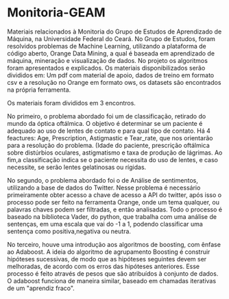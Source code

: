 # Monitoria-GEAM
Materiais relacionados à Monitoria do Grupo de Estudos de Aprendizado de Máquina, na Universidade Federal do Ceará.
No Grupo de Estudos, foram resolvidos problemas de Machine Learning, utilizando a plataforma de código aberto, Orange Data Mining, a qual é baseada em aprendizado de máquina, mineração e visualização de dados. No projeto os algoritmos foram apresentados e explicados. Os materiais disponibilizados serão divididos em: Um pdf com material de apoio, dados de treino em formato csv e a resolução no Orange em formato ows, os datasets são encontrados na própria ferramenta.

Os materiais foram divididos em 3 encontros.

No primeiro, o problema abordado foi um de classificação, retirado do mundo da óptica oftálmica. O objetivo é
determinar se um paciente é adequado ao uso de lentes de contato e para
qual tipo de contato. Há 4 feactures: Age, Prescription, Astigmastic e Tear_rate, que nos
orientarão para a resolução do problema. (Idade do paciente, prescrição
oftálmica sobre distúrbios oculares, astigmatismo e taxa de produção de lágrimas. Ao fim,a classificação indica se o paciente necessita do uso de lentes, e caso necessite, se serão lentes
gelatinosas ou rígidas.

No segundo, o problema abordado foi o de Análise de sentimentos, utilizando a base de dados do Twitter. Nesse problema é necessário primeiramente obter acesso a chave de acesso a API do twitter, após isso o processo pode ser feito na ferramenta Orange, onde um tema qualquer, ou palavras chaves podem ser filtradas, e então analisadas. Todo o processo é baseado na biblioteca Vader, do python, que trabalha com uma análise de sentenças, em uma escala que vai do -1 a 1, podendo classificar uma sentença como positiva,negativa ou neutra.

No terceiro, houve uma introdução aos algoritmos de boosting, com ênfase ao Adaboost. A ideia do algoritmo de agrupamento Boosting é construir hipóteses sucessivas, de modo que as hipóteses seguintes devem ser melhoradas, de
acordo com os erros das hipóteses anteriores. Esse processo é feito através
de pesos que são atribuídos à conjunto de dados. O adaboost funciona de maneira similar, baseado em chamadas iterativas de um "aprendiz fraco".

